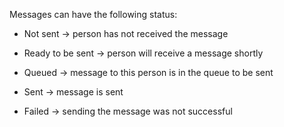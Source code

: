 


Messages can have the following status: 

  - Not sent -> person has not received the message 

  - Ready to be sent -> person will receive a message shortly 

  - Queued -> message to this person is in the queue to be sent 

  - Sent -> message is sent 

  - Failed -> sending the message was not successful 
